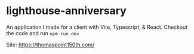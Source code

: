 # lighthouse-anniversary

An application I made for a client with Vite, Typescript, & React. Checkout the code and run `npm run dev`

Site: https://thomaspoint150th.com/
